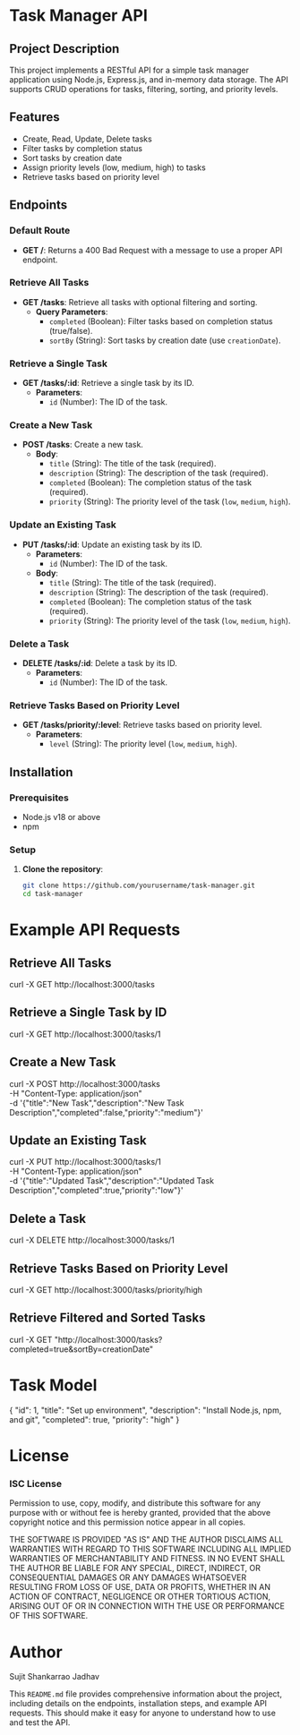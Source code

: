 # Task Manager API

## Project Description

This project implements a RESTful API for a simple task manager application using Node.js, Express.js, and in-memory data storage. The API supports CRUD operations for tasks, filtering, sorting, and priority levels.

## Features

- Create, Read, Update, Delete tasks
- Filter tasks by completion status
- Sort tasks by creation date
- Assign priority levels (low, medium, high) to tasks
- Retrieve tasks based on priority level

## Endpoints

### Default Route
- **GET /**: Returns a 400 Bad Request with a message to use a proper API endpoint.

### Retrieve All Tasks
- **GET /tasks**: Retrieve all tasks with optional filtering and sorting.
  - **Query Parameters**: 
    - `completed` (Boolean): Filter tasks based on completion status (true/false).
    - `sortBy` (String): Sort tasks by creation date (use `creationDate`).

### Retrieve a Single Task
- **GET /tasks/:id**: Retrieve a single task by its ID.
  - **Parameters**: 
    - `id` (Number): The ID of the task.

### Create a New Task
- **POST /tasks**: Create a new task.
  - **Body**: 
    - `title` (String): The title of the task (required).
    - `description` (String): The description of the task (required).
    - `completed` (Boolean): The completion status of the task (required).
    - `priority` (String): The priority level of the task (`low`, `medium`, `high`).

### Update an Existing Task
- **PUT /tasks/:id**: Update an existing task by its ID.
  - **Parameters**: 
    - `id` (Number): The ID of the task.
  - **Body**: 
    - `title` (String): The title of the task (required).
    - `description` (String): The description of the task (required).
    - `completed` (Boolean): The completion status of the task (required).
    - `priority` (String): The priority level of the task (`low`, `medium`, `high`).

### Delete a Task
- **DELETE /tasks/:id**: Delete a task by its ID.
  - **Parameters**: 
    - `id` (Number): The ID of the task.

### Retrieve Tasks Based on Priority Level
- **GET /tasks/priority/:level**: Retrieve tasks based on priority level.
  - **Parameters**: 
    - `level` (String): The priority level (`low`, `medium`, `high`).

## Installation

### Prerequisites

- Node.js v18 or above
- npm

### Setup

1. **Clone the repository**:
   ```bash
   git clone https://github.com/yourusername/task-manager.git
   cd task-manager


# Example API Requests

## Retrieve All Tasks

curl -X GET http://localhost:3000/tasks

## Retrieve a Single Task by ID

curl -X GET http://localhost:3000/tasks/1

## Create a New Task

curl -X POST http://localhost:3000/tasks \
 -H "Content-Type: application/json" \
 -d '{"title":"New Task","description":"New Task Description","completed":false,"priority":"medium"}'

## Update an Existing Task

curl -X PUT http://localhost:3000/tasks/1 \
 -H "Content-Type: application/json" \
 -d '{"title":"Updated Task","description":"Updated Task Description","completed":true,"priority":"low"}'

## Delete a Task

curl -X DELETE http://localhost:3000/tasks/1

## Retrieve Tasks Based on Priority Level

curl -X GET http://localhost:3000/tasks/priority/high

## Retrieve Filtered and Sorted Tasks

curl -X GET "http://localhost:3000/tasks?completed=true&sortBy=creationDate"

# Task Model

{
"id": 1,
"title": "Set up environment",
"description": "Install Node.js, npm, and git",
"completed": true,
"priority": "high"
}

# License

### ISC License

Permission to use, copy, modify, and distribute this software for any purpose with or without fee is hereby granted, provided that the above copyright notice and this permission notice appear in all copies.

THE SOFTWARE IS PROVIDED "AS IS" AND THE AUTHOR DISCLAIMS ALL WARRANTIES WITH REGARD TO THIS SOFTWARE INCLUDING ALL IMPLIED WARRANTIES OF MERCHANTABILITY AND FITNESS. IN NO EVENT SHALL THE AUTHOR BE LIABLE FOR ANY SPECIAL, DIRECT, INDIRECT, OR CONSEQUENTIAL DAMAGES OR ANY DAMAGES WHATSOEVER RESULTING FROM LOSS OF USE, DATA OR PROFITS, WHETHER IN AN ACTION OF CONTRACT, NEGLIGENCE OR OTHER TORTIOUS ACTION, ARISING OUT OF OR IN CONNECTION WITH THE USE OR PERFORMANCE OF THIS SOFTWARE.

# Author

Sujit Shankarrao Jadhav

This `README.md` file provides comprehensive information about the project, including details on the endpoints, installation steps, and example API requests. This should make it easy for anyone to understand how to use and test the API.
